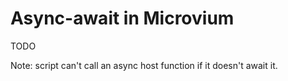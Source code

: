 # Async-await in Microvium

TODO

Note: script can't call an async host function if it doesn't await it.

